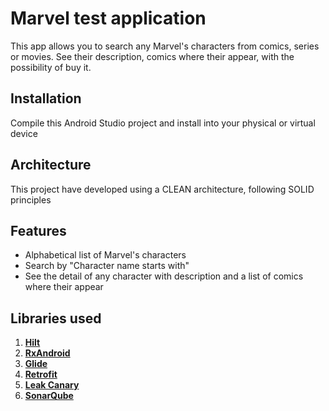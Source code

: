 # Marvel test application

This app allows you to search any Marvel's characters from comics, series or movies. See their description, comics where their appear, with the possibility of buy it.

## Installation

Compile this Android Studio project and install into your physical or virtual device

## Architecture

This project have developed using a CLEAN architecture, following SOLID principles

## Features

- Alphabetical list of Marvel's characters
- Search by "Character name starts with"
- See the detail of any character with description and a list of comics where their appear

## Libraries used
1. [**Hilt**](https://github.com/google/dagger/tree/master/java/dagger/hilt)
2. [**RxAndroid**](https://github.com/ReactiveX/RxAndroid)
3. [**Glide**](https://github.com/bumptech/glide)
4. [**Retrofit**](https://github.com/square/retrofit)
5. [**Leak Canary**](https://github.com/square/leakcanary)
6. [**SonarQube**](https://www.sonarqube.org)
